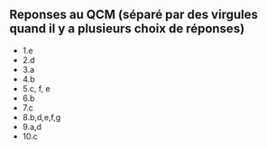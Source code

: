 ## Reponses au QCM (séparé par des virgules quand il y a plusieurs choix de réponses)

* 1.e
* 2.d
* 3.a
* 4.b
* 5.c, f, e
* 6.b
* 7.c
* 8.b,d,e,f,g
* 9.a,d
* 10.c
